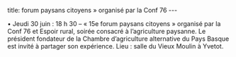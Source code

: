 title: forum paysans citoyens » organisé par la Conf 76 
    ---

•	Jeudi 30 juin : 18 h 30 – « 15e forum paysans citoyens » organisé par la Conf 76 et Espoir rural, soirée consacré à l’agriculture paysanne. Le président fondateur de la Chambre d’agriculture alternative du Pays Basque est invité à partager son expérience. Lieu : salle du Vieux Moulin à Yvetot.